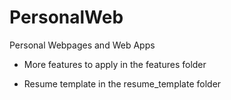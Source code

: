 # PersonalWeb
Personal Webpages and Web Apps

- More features to apply in the features folder

- Resume template in the resume_template folder
